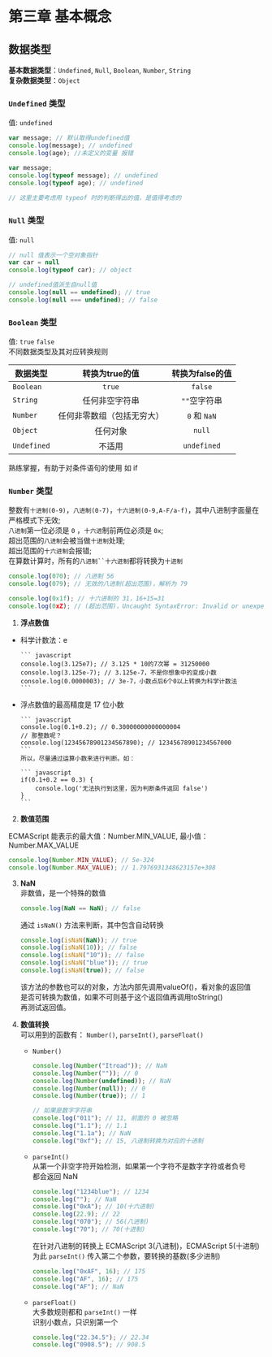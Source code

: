 # 第三章 基本概念  
## 数据类型
**基本数据类型**：`Undefined`, `Null`, `Boolean`, `Number`, `String`  
**复杂数据类型**：`Object`  

### `Undefined` 类型  
  值: `undefined`  

  ``` javascript
  var message; // 默认取得undefined值
  console.log(message); // undefined
  console.log(age); //未定义的变量 报错
  ```

  ``` javascript  
  var message; 
  console.log(typeof message); // undefined  
  console.log(typeof age); // undefined  
	  
  // 这里主要考虑用 typeof 时的判断得出的值，是值得考虑的
  ```  

### `Null` 类型  
  值: `null`  
  
  ``` javascript
  // null 值表示一个空对象指针
  var car = null
  console.log(typeof car); // object
  ```
  
  ``` javascript
  // undefined值派生自null值
  console.log(null == undefined); // true
  console.log(null === undefined); // false
  ```

### `Boolean` 类型  
值: `true` `false`  
不同数据类型及其对应转换规则  
  
| 数据类型 | 转换为true的值 | 转换为false的值 |  
| ------- | :------------: | :--------------: |  
| `Boolean` | `true` | `false` |  
| `String` | 任何非空字符串 | `""`空字符串 |
| `Number` | 任何非零数组（包括无穷大） | `0` 和 `NaN` |
| `Object` | 任何对象 | `null` |
| `Undefined` | 不适用 | `undefined` |  
  
  
  
  熟练掌握，有助于对条件语句的使用 如 if  
  
### `Number` 类型  
整数有`十进制(0-9)`，`八进制(0-7)`，`十六进制(0-9,A-F/a-f)`，其中八进制字面量在严格模式下无效;  
`八进制`第一位必须是 `0` ，`十六进`制前两位必须是 `0x`;  
超出范围的`八进制`会被当做`十进制`处理;  
超出范围的`十六进制`会报错;  
在算数计算时，所有的`八进制``十六进制`都将转换为`十进制`

``` javascript
console.log(070); // 八进制 56
console.log(079); // 无效的八进制(超出范围)，解析为 79

console.log(0x1f); // 十六进制的 31，16+15=31
console.log(0xZ); // (超出范围)，Uncaught SyntaxError: Invalid or unexpected token

```  

1. **浮点数值**  
  * 科学计数法：e  
    
    	``` javascript
    	console.log(3.125e7); // 3.125 * 10的7次幂 = 31250000
    	console.log(3.125e-7); // 3.125e-7，不是你想象中的变成小数
    	console.log(0.0000003); // 3e-7，小数点后6个0以上转换为科学计数法
    	```  
    
  * 浮点数值的最高精度是 17 位小数  
    
    	``` javascript
    	console.log(0.1+0.2); // 0.30000000000000004
    	// 那整数呢？
    	console.log(12345678901234567890); // 12345678901234567000
    	```  
    	所以，尽量通过运算小数来进行判断。如：  
    	
    	``` javascript
    	if(0.1+0.2 == 0.3) {
    		console.log('无法执行到这里，因为判断条件返回 false')
    	}
    	```
    	
2. **数值范围**  
   
  ECMAScript 能表示的最大值：Number.MIN_VALUE, 最小值：Number.MAX_VALUE  
  
  ``` javascript
  console.log(Number.MIN_VALUE); // 5e-324
  console.log(Number.MAX_VALUE); // 1.7976931348623157e+308
  ```
  
3. **NaN**  
   非数值，是一个特殊的数值  
   
   ``` javascript
   console.log(NaN == NaN); // false
   ```
   
   通过 `isNaN()` 方法来判断，其中包含自动转换  
   
   ``` javascript
   console.log(isNaN(NaN)); // true
   console.log(isNaN(10)); // false
   console.log(isNaN("10")); // false
   console.log(isNaN("blue")); // true
   console.log(isNaN(true)); // false
   ```
   该方法的参数也可以的对象，方法内部先调用valueOf()，看对象的返回值  
   是否可转换为数值，如果不可则基于这个返回值再调用toString()  
   再测试返回值。  
   
4. **数值转换**  
   可以用到的函数有： `Number()`, `parseInt()`, `parseFloat()`  
   * `Number()`
       
     ``` javascript
     console.log(Number("Itroad")); // NaN
     console.log(Number("")); // 0
     console.log(Number(undefined)); // NaN
     console.log(Number(null)); // 0
     console.log(Number(true)); // 1
     
     // 如果是数字字符串
     console.log("011"); // 11, 前面的 0 被忽略
     console.log("1.1"); // 1.1
     console.log("1.1a"); // NaN
     console.log("0xf"); // 15, 八进制转换为对应的十进制
     ```  
     
   * `parseInt()`  
	  从第一个非空字符开始检测，如果第一个字符不是数字字符或者负号  
	  都会返回 NaN	  
     
     ``` javascript
     console.log("1234blue"); // 1234
     console.log(""); // NaN
     console.log("0xA"); // 10(十六进制)
     console.log(22.9); // 22
     console.log("070"); // 56(八进制)
     console.log("70"); // 70(十进制)
     
     ```
     
     在针对八进制的转换上 ECMAScript 3(八进制)，ECMAScript 5(十进制)  
     为此 `parseInt()` 传入第二个参数，要转换的基数(多少进制)  
     
     ``` javascript
     console.log("0xAF", 16); // 175
     console.log("AF", 16); // 175
     console.log("AF"); // NaN
     ```
     
   * `parseFloat()`  
     大多数规则都和 `parseInt()` 一样  
     识别小数点，只识别第一个  
     
     ``` javascript
     console.log("22.34.5"); // 22.34
     console.log("0908.5"); // 908.5
     ```
     
     
     